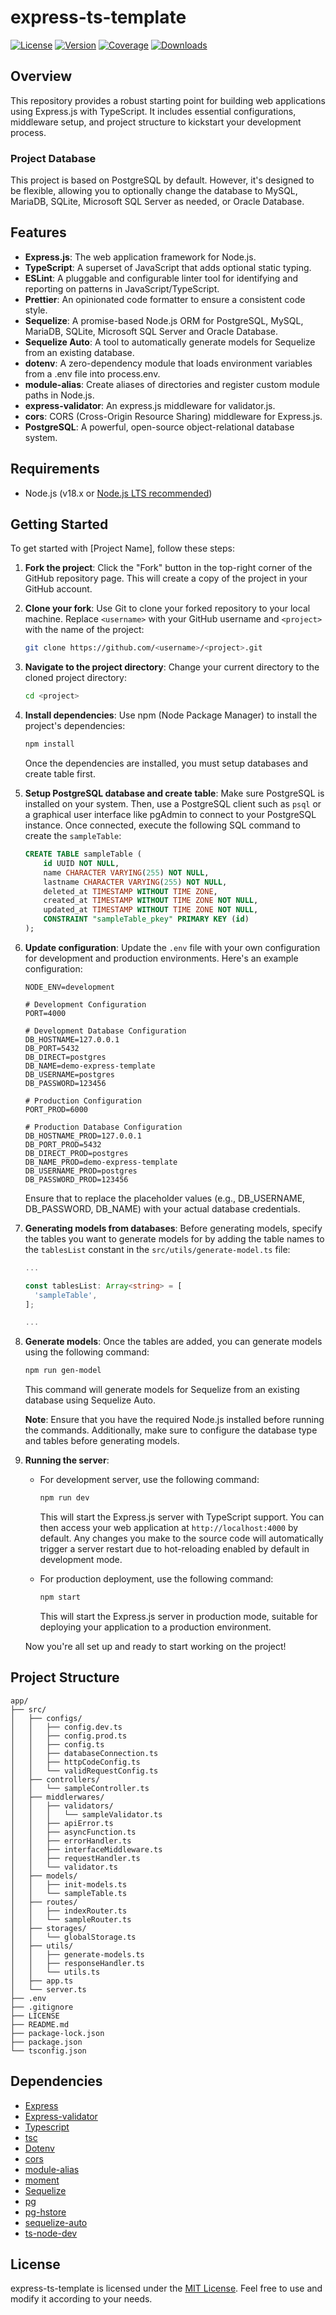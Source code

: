# express-ts-template

[![License](https://img.shields.io/badge/license-MIT-blue.svg)](https://github.com/alexsaelao/express-ts-template/blob/main/LICENSE)
[![Version](https://img.shields.io/badge/version-v1.0.2-green.svg)](https://github.com/alexsaelao/express-ts-template.git)
[![Coverage](https://img.shields.io/badge/coverage-90%25-brightgreen.svg)](https://github.com/alexsaelao/express-ts-template.git)
[![Downloads](https://img.shields.io/npm/dm/express.svg)](https://github.com/expressjs/express.git)

## Overview

This repository provides a robust starting point for building web applications using Express.js with TypeScript. It includes essential configurations, middleware setup, and project structure to kickstart your development process.

### Project Database

This project is based on PostgreSQL by default. However, it's designed to be flexible, allowing you to optionally change the database to MySQL, MariaDB, SQLite, Microsoft SQL Server as needed, or Oracle Database.

## Features

- **Express.js**: The web application framework for Node.js.
- **TypeScript**: A superset of JavaScript that adds optional static typing.
- **ESLint**: A pluggable and configurable linter tool for identifying and reporting on patterns in JavaScript/TypeScript.
- **Prettier**: An opinionated code formatter to ensure a consistent code style.
- **Sequelize**: A promise-based Node.js ORM for PostgreSQL, MySQL, MariaDB, SQLite, Microsoft SQL Server and Oracle Database.
- **Sequelize Auto**: A tool to automatically generate models for Sequelize from an existing database.
- **dotenv**: A zero-dependency module that loads environment variables from a .env file into process.env.
- **module-alias**: Create aliases of directories and register custom module paths in Node.js.
- **express-validator**: An express.js middleware for validator.js.
- **cors**: CORS (Cross-Origin Resource Sharing) middleware for Express.js.
- **PostgreSQL**: A powerful, open-source object-relational database system.

## Requirements

- Node.js (v18.x or [Node.js LTS recommended](https://nodejs.org/en/download/))

## Getting Started

To get started with [Project Name], follow these steps:

1. **Fork the project**: Click the "Fork" button in the top-right corner of the GitHub repository page. This will create a copy of the project in your GitHub account.

2. **Clone your fork**: Use Git to clone your forked repository to your local machine. Replace `<username>` with your GitHub username and `<project>` with the name of the project:

    ```bash
    git clone https://github.com/<username>/<project>.git
    ```
3. **Navigate to the project directory**: Change your current directory to the cloned project directory:

    ```bash
    cd <project>
    ```

4. **Install dependencies**: Use npm (Node Package Manager) to install the project's dependencies:

    ```bash
    npm install
    ```
    Once the dependencies are installed, you must setup databases and create table first.

5. **Setup PostgreSQL database and create table**: Make sure PostgreSQL is installed on your system. Then, use a PostgreSQL client such as `psql` or a graphical user interface like pgAdmin to connect to your PostgreSQL instance. Once connected, execute the following SQL command to create the `sampleTable`:

    ```sql
    CREATE TABLE sampleTable (
        id UUID NOT NULL,
        name CHARACTER VARYING(255) NOT NULL,
        lastname CHARACTER VARYING(255) NOT NULL,
        deleted_at TIMESTAMP WITHOUT TIME ZONE,
        created_at TIMESTAMP WITHOUT TIME ZONE NOT NULL,
        updated_at TIMESTAMP WITHOUT TIME ZONE NOT NULL,
        CONSTRAINT "sampleTable_pkey" PRIMARY KEY (id)
    );
    ```
6. **Update configuration**: Update the `.env` file with your own configuration for development and production environments. Here's an example configuration:

    ```plaintext
    NODE_ENV=development
    
    # Development Configuration
    PORT=4000
    
    # Development Database Configuration
    DB_HOSTNAME=127.0.0.1
    DB_PORT=5432
    DB_DIRECT=postgres
    DB_NAME=demo-express-template
    DB_USERNAME=postgres
    DB_PASSWORD=123456
    
    # Production Configuration
    PORT_PROD=6000
    
    # Production Database Configuration
    DB_HOSTNAME_PROD=127.0.0.1
    DB_PORT_PROD=5432
    DB_DIRECT_PROD=postgres
    DB_NAME_PROD=demo-express-template
    DB_USERNAME_PROD=postgres
    DB_PASSWORD_PROD=123456
    ```

    Ensure that to replace the placeholder values (e.g., DB_USERNAME, DB_PASSWORD, DB_NAME) with your actual database credentials.

7. **Generating models from databases**: Before generating models, specify the tables you want to generate models for by adding the table names to the `tablesList` constant in the `src/utils/generate-model.ts` file:

    ```typescript
    ...

    const tablesList: Array<string> = [
      'sampleTable',
    ];

    ...
    ```

7. **Generate models**: Once the tables are added, you can generate models using the following command:

    ```bash
    npm run gen-model
    ```

    This command will generate models for Sequelize from an existing database using Sequelize Auto.

    **Note**: Ensure that you have the required Node.js installed before running the commands. Additionally, make sure to configure the database type and tables before generating models.

8. **Running the server**:
    - For development server, use the following command:
        ```bash
        npm run dev
        ```
        This will start the Express.js server with TypeScript support. You can then access your web application at `http://localhost:4000` by default. Any changes you make to the source code will automatically trigger a server restart due to hot-reloading enabled by default in development mode.
    
    - For production deployment, use the following command:
        ```bash
        npm start
        ```
        This will start the Express.js server in production mode, suitable for deploying your application to a production environment.

    Now you're all set up and ready to start working on the project!

## Project Structure

    app/
    ├── src/                    
    │   ├── configs/
    │   │   ├── config.dev.ts
    │   │   ├── config.prod.ts
    │   │   ├── config.ts
    │   │   ├── databaseConnection.ts
    │   │   ├── httpCodeConfig.ts
    │   │   └── validRequestConfig.ts                       
    │   ├── controllers/   
    │   │   └── sampleController.ts      
    │   ├── middlerwares/
    │   │   ├── validators/
    │   │   │   └── sampleValidator.ts
    │   │   ├── apiError.ts
    │   │   ├── asyncFunction.ts
    │   │   ├── errorHandler.ts
    │   │   ├── interfaceMiddleware.ts
    │   │   ├── requestHandler.ts
    │   │   └── validator.ts  
    │   ├── models/
    │   │   ├── init-models.ts
    │   │   └── sampleTable.ts 
    │   ├── routes/
    │   │   ├── indexRouter.ts
    │   │   └── sampleRouter.ts
    │   ├── storages/
    │   │   └── globalStorage.ts
    │   ├── utils/
    │   │   ├── generate-models.ts
    │   │   ├── responseHandler.ts
    │   │   └── utils.ts
    │   ├── app.ts
    │   └── server.ts              
    ├── .env
    ├── .gitignore
    ├── LICENSE
    ├── README.md
    ├── package-lock.json
    ├── package.json
    └── tsconfig.json

## Dependencies
- [Express](https://github.com/expressjs/express)
- [Express-validator](https://github.com/express-validator/express-validator)
- [Typescript](https://github.com/Microsoft/TypeScript)
- [tsc](https://github.com/basarat/tsc)
- [Dotenv](https://github.com/motdotla/dotenv)
- [cors](https://github.com/expressjs/cors)
- [module-alias](https://github.com/ilearnio/module-alias)
- [moment](https://github.com/moment/moment)
- [Sequelize](https://github.com/sequelize/sequelize)
- [pg](https://github.com/brianc/node-postgres)
- [pg-hstore](https://github.com/scarney81/pg-hstore)
- [sequelize-auto](https://github.com/sequelize/sequelize-auto)
- [ts-node-dev](https://github.com/wclr/ts-node-dev)

## License
express-ts-template is licensed under the [MIT License](https://github.com/iamlex01/express-ts-template/blob/main/LICENSE). Feel free to use and modify it according to your needs.